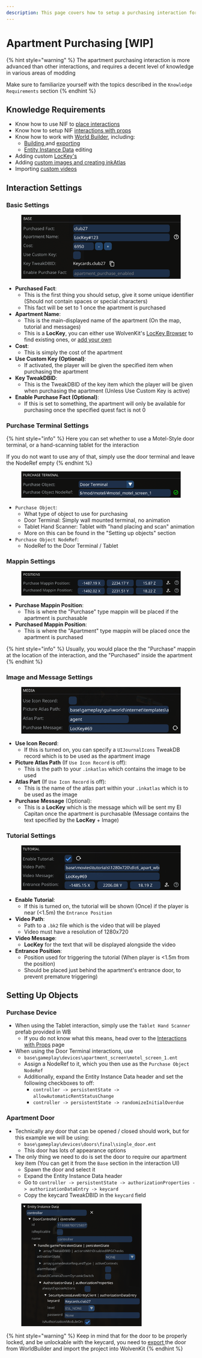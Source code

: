 ```yaml
---
description: This page covers how to setup a purchasing interaction for custom apartments
---
```


# Apartment Purchasing \[WIP]

{% hint style="warning" %}
The apartment purchasing interaction is more advanced than other interactions, and requires a decent level of knowledge in various areas of modding

Make sure to familiarize yourself with the topics described in the `Knowledge Requirements` section
{% endhint %}

## Knowledge Requirements

* Know how to use NIF to [place interactions](interaction-settings.md)
* Know how to setup NIF [interactions with props](interactions-with-props.md)
* Know how to work with [World Builder](../object-spawner/), including:
  * [Building ](../object-spawner/quick-start.md)and [exporting](../object-spawner/exporting-from-object-spawner.md)
  * [Entity Instance Data](../object-spawner/features-and-guides/entity-instance-data.md) editing
* Adding custom [LocKey's](../../items-equipment/adding-new-items/weapons/new-iconic-weapon-step-by-step.md#so-we-edit-onscreens.json)
* Adding [custom images and creating inkAtlas](../../custom-icons-and-ui/adding-items-preview-images/#generating-the-inkatlas)
* Importing [custom videos](../../everything-else/breach-screen-replacer.md#convert-your-mp4-video-file)

## Interaction Settings

### Basic Settings

<figure><img src="../../../.gitbook/assets/image (646).png" alt=""><figcaption></figcaption></figure>

* **Purchased Fact**:
  * This is the first thing you should setup, give it some unique identifier (Should not contain spaces or special characters)
  * This fact will be set to 1 once the apartment is purchased
* **Apartment Name**:
  * This is the main-displayed name of the apartment (On the map, tutorial and messages)
  * This is a **LocKey**, you can either use WolvenKit's [LocKey Browser](https://wiki.redmodding.org/wolvenkit/wolvenkit-app/editor/lockey-browser) to find existing ones, or [add your own](../../items-equipment/adding-new-items/weapons/new-iconic-weapon-step-by-step.md#so-we-edit-onscreens.json)
* **Cost**:
  * This is simply the cost of the apartment
* **Use Custom Key (Optional)**:
  * If activated, the player will be given the specified item when purchasing the apartment
* **Key TweakDBID**:
  * This is the TweakDBID of the key item which the player will be given when purchasing the apartment (Unless Use Custom Key is active)
* **Enable Purchase Fact (Optional)**:
  * If this is set to something, the apartment will only be available for purchasing once the specified quest fact is not 0

### Purchase Terminal Settings

{% hint style="info" %}
Here you can set whether to use a Motel-Style door terminal, or a hand-scanning tablet for the interaction

If you do not want to use any of that, simply use the door terminal and leave the NodeRef empty
{% endhint %}

<figure><img src="../../../.gitbook/assets/image (651).png" alt=""><figcaption></figcaption></figure>

* `Purchase Object`:
  * What type of object to use for purchasing
  * Door Terminal: Simply wall mounted terminal, no animation
  * Tablet Hand Scanner: Tablet with "hand placing and scan" animation
  * More on this can be found in the "Setting up objects" section
* `Purchase Object NodeRef`:
  * NodeRef to the Door Terminal / Tablet

### Mappin Settings

<figure><img src="../../../.gitbook/assets/image (647).png" alt=""><figcaption></figcaption></figure>

* **Purchase Mappin Position**:
  * This is where the "Purchase" type mappin will be placed if the apartment is purchasable
* **Purchased Mappin Position**:
  * This is where the "Apartment" type mappin will be placed once the apartment is purchased

{% hint style="info" %}
Usually, you would place the the "Purchase" mappin at the location of the interaction, and the "Purchased" inside the apartment
{% endhint %}

### Image and Message Settings

<figure><img src="../../../.gitbook/assets/image (649).png" alt=""><figcaption></figcaption></figure>

* **Use Icon Record**:
  * If this is turned on, you can specify a `UIJournalIcons` TweakDB record which is to be used as the apartment image
* **Picture Atlas Path** (If `Use Icon Record` is off):
  * This is the path to your `.inkatlas` which contains the image to be used
* **Atlas Part** (If `Use Icon Record` is off):
  * This is the name of the atlas part within your `.inkatlas` which is to be used as the image
* **Purchase Message** (Optional):
  * This is a **LocKey** which is the message which will be sent my El Capitan once the apartment is purchasable (Message contains the text specified by the **LocKey** + Image)

### Tutorial Settings

<figure><img src="../../../.gitbook/assets/image (650).png" alt=""><figcaption></figcaption></figure>

* **Enable Tutorial**:
  * If this is turned on, the tutorial will be shown (Once) if the player is near (<1.5m) the `Entrance Position`
* **Video Path**:
  * Path to a `.bk2` file which is the video that will be played
  * Video must have a resolution of 1280x720
* **Video Message**:
  * **LocKey** for the text that will be displayed alongside the video
* **Entrance Position**:
  * Position used for triggering the tutorial (When player is <1.5m from the position)
  * Should be placed just behind the apartment's entrance door, to prevent premature triggering)

## Setting Up Objects

### Purchase Device

* When using the Tablet interaction, simply use the `Tablet Hand Scanner` prefab provided in WB
  * If you do not know what this means, head over to the [Interactions with Props](interactions-with-props.md) page
* When using the Door Terminal interactions, use
  * `base\gameplay\devices\apartment_screen\motel_screen_1.ent`
  * Assign a NodeRef to it, which you then use as the `Purchase Object NodeRef`
  * Additionally, expand the Entity Instance Data header and set the following checkboxes to off:
    * `controller -> persistentState -> allowAutomaticRentStatusChange`
    * `controller -> persistentState -> randomizeInitialOverdue`

### Apartment Door

* Technically any door that can be opened / closed should work, but for this example we will be using:
  * `base\gameplay\devices\doors\final\single_door.ent`
  * This door has lots of appearance options
* The only thing we need to do is set the door to require our apartment key item (You can get it from the `Base` section in the interaction UI)
  * Spawn the door and select it
  * Expand the Entity Instance Data header
  * Go to `controller -> persistentState -> authorizationProperties -> authorizationDataEntry -> keycard`
  * Copy the keycard TweakDBID in the `keycard` field

<figure><img src="../../../.gitbook/assets/image (652).png" alt="" width="320"><figcaption></figcaption></figure>

{% hint style="warning" %}
Keep in mind that for the door to be properly locked, and be unlockable with the keycard, you need to [export ](../object-spawner/exporting-from-object-spawner.md)the door from WorldBuilder and import the project into WolvenKit
{% endhint %}
